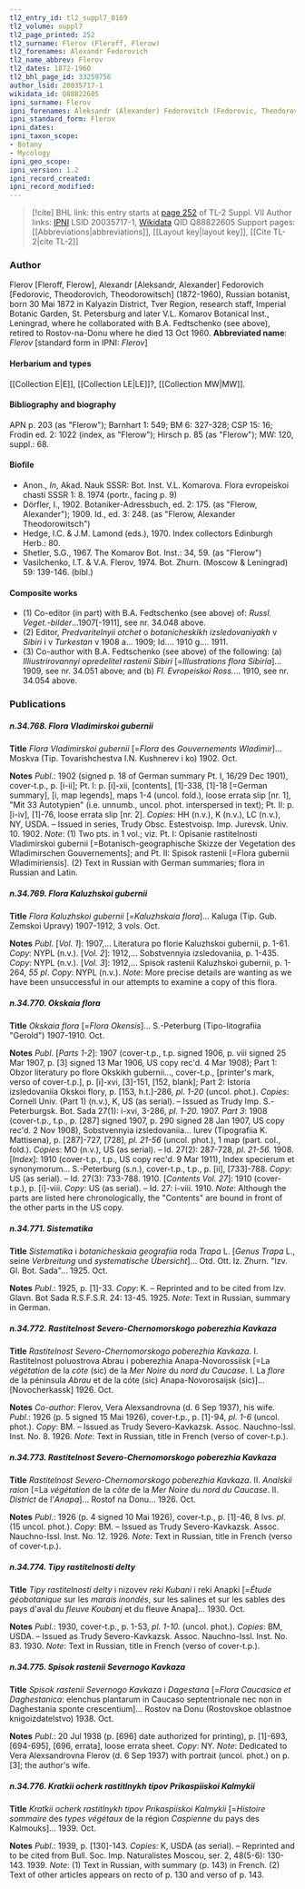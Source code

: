 ```yaml
---
tl2_entry_id: tl2_suppl7_0169
tl2_volume: suppl7
tl2_page_printed: 252
tl2_surname: Flerov (Fleroff, Flerow)
tl2_forenames: Alexandr Fedorovich
tl2_name_abbrev: Flerov
tl2_dates: 1872-1960
tl2_bhl_page_id: 33259756
author_lsid: 20035717-1
wikidata_id: Q88822605
ipni_surname: Flerov
ipni_forenames: Aleksandr (Alexander) Fedorovitch (Fedorovic, Theodorovich, Theodorowitsch)
ipni_standard_form: Flerov
ipni_dates: 
ipni_taxon_scope: 
- Botany
- Mycology
ipni_geo_scope: 
ipni_version: 1.2
ipni_record_created: 
ipni_record_modified:
---
```


> [!cite] BHL link: this entry starts at [page 252](https://www.biodiversitylibrary.org/page/33259756) of TL-2 Suppl. VII
> Author links: [IPNI](https://www.ipni.org/a/20035717-1) LSID 20035717-1, [Wikidata](https://www.wikidata.org/wiki/Q88822605) QID Q88822605
> Support pages: [[Abbreviations|abbreviations]], [[Layout key|layout key]], [[Cite TL-2|cite TL-2]]

### Author

Flerov \[Fleroff, Flerow\], Alexandr \[Aleksandr, Alexander\] Fedorovich \[Fedorovic, Theodorovich, Theodorowitsch\] (1872-1960), Russian botanist, born 30 Mai 1872 in Kalyazin District, Tver Region, research staff, Imperial Botanic Garden, St. Petersburg and later V.L. Komarov Botanical Inst., Leningrad, where he collaborated with B.A. Fedtschenko (see above), retired to Rostov-na-Donu where he died 13 Oct 1960. 
**Abbreviated name**: *Flerov* \[standard form in IPNI: *Flerov*\]

#### Herbarium and types

[[Collection E|E]], [[Collection LE|LE]]?, [[Collection MW|MW]].

#### Bibliography and biography

APN p. 203 (as "Flerow"); Barnhart 1: 549; BM 6: 327-328; CSP 15: 16; Frodin ed. 2: 1022 (index, as "Flerow"); Hirsch p. 85 (as "Flerow"); MW: 120, suppl.: 68.

#### Biofile

- Anon., *In*, Akad. Nauk SSSR: Bot. Inst. V.L. Komarova. Flora evropeiskoi chasti SSSR 1: 8. 1974 (portr., facing p. 9)
- Dörfler, I., 1902. Botaniker-Adressbuch, ed. 2: 175. (as "Flerow, Alexander"); 1909. Id., ed. 3: 248. (as "Flerow, Alexander Theodorowitsch")
- Hedge, I.C. & J.M. Lamond (eds.), 1970. Index collectors Edinburgh Herb.: 80.
- Shetler, S.G., 1967. The Komarov Bot. Inst.: 34, 59. (as "Flerow")
- Vasilchenko, I.T. & V.A. Flerov, 1974. Bot. Zhurn. (Moscow & Leningrad) 59: 139-146. (bibl.)

#### Composite works

- (1) Co-editor (in part) with B.A. Fedtschenko (see above) of: *Russl. Veget.-bilder*...1907\[-1911\], see nr. 34.048 above.
- (2) Editor, *Predvaritelnyii otchet* o *botanicheskikh izsledovaniyakh* v *Sibiri* i v *Turkestan* v 1908 a... 1909; Id.... 1910 g.... 1911.
- (3) Co-author with B.A. Fedtschenko (see above) of the following:
(a) *Illiustrirovannyi opredelitel rastenii Sibiri* \[=*Illustrations flora Sibiria*\]... 1909, see nr. 34.051 above; and
(b) *Fl. Evropeiskoi Ross.*... 1910, see nr. 34.054 above.

### Publications

##### n.34.768. Flora Vladimirskoi gubernii

**Title**
*Flora Vladimirskoi gubernii* \[=*Flora* des *Gouvernements Wladimir*\]... Moskva (Tip. Tovarishchestva I.N. Kushnerev i ko) 1902. Oct.

**Notes**
*Publ*.: 1902 (signed p. 18 of German summary Pt. I, 16/29 Dec 1901), cover-t.p., p. \[i-ii\]; Pt. I: p. \[i\]-xii, \[contents\], \[1\]-338, \[1\]-18 \[=German summary\], \[i, map legends\], maps 1-4 (uncol. fold.), loose errata slip \[nr. 1\], "Mit 33 Autotypien" (i.e. unnumb., uncol. phot. interspersed in text); Pt. II: p. \[i-iv\], \[1\]-76, loose errata slip \[nr. 2\]. *Copies*: HH (n.v.), K (n.v.), LC (n.v.), NY, USDA. – Issued in series, Trudy Obsc. Estestvoisp. Imp. Jurevsk. Univ. 10. 1902.
*Note*: (1) Two pts. in 1 vol.; viz. Pt. I: Opisanie rastitelnosti Vladimirskoi gubernii \[=Botanisch-geographische Skizze der Vegetation des Wladimirschen Gouvernements\]; and Pt. II: Spisok rastenii \[=Flora gubernii Wladimiriensis\]. (2) Text in Russian with German summaries; flora in Russian and Latin.

##### n.34.769. Flora Kaluzhskoi gubernii

**Title**
*Flora Kaluzhskoi gubernii* \[=*Kaluzhskaia flora*\]... Kaluga (Tip. Gub. Zemskoi Upravy) 1907-1912, 3 vols. Oct.

**Notes**
*Publ*. \[*Vol. 1*\]: 1907,... Literatura po florie Kaluzhskoi gubernii, p. 1-61. *Copy*: NYPL (n.v.).
\[*Vol. 2*\]: 1912,... Sobstvennyia izsledovaniia, p. 1-435. *Copy*: NYPL (n.v.).
\[*Vol. 3*\]: 1912,... Spisok rastenii Kaluzhskoi gubernii, p. 1-264, *55 pl*. *Copy*: NYPL (n.v.).
*Note*: More precise details are wanting as we have been unsuccessful in our attempts to examine a copy of this flora.

##### n.34.770. Okskaia flora

**Title**
*Okskaia flora* \[=*Flora Okensis*\]... S.-Peterburg (Tipo-litografiia "Gerold") 1907-1910. Oct.

**Notes**
*Publ*. \[*Parts 1-2*\]: 1907 (cover-t.p., t.p. signed 1906, p. viii signed 25 Mar 1907, p. \[3\] signed 13 Mar 1906, US copy rec'd. 4 Mar 1908); Part 1: Obzor literatury po flore Okskikh gubernii..., cover-t.p., \[printer's mark, verso of cover-t.p.\], p. \[i\]-xvi, \[3\]-151, \[152, blank\]; Part 2: Istoria izsledovaniia Okskoi flory, p. \[153, h.t.\]-286, *pl. 1-20* (uncol. phot.). *Copies*: Cornell Univ. (Part 1) (n.v.), K, US (as serial). – Issued as Trudy Imp. S.-Peterburgsk. Bot. Sada 27(1): i-xvi, 3-286, *pl. 1-20.* 1907.
*Part 3*: 1908 (cover-t.p., t.p., p. \[287\] signed 1907, p. 290 signed 28 Jan 1907, US copy rec'd. 2 Nov 1908), Sobstvennyia izsledovaniia... Iurev (Tipografiia K. Mattisena), p. \[287\]-727, \[728\], *pl. 21-56* (uncol. phot.), 1 map (part. col., fold.). *Copies*: MO (n.v.), US (as serial). – Id. 27(2): 287-728, *pl. 21-56.* 1908.
\[*Index*\]: 1910 (cover-t.p., t.p., US copy rec'd. 9 Mar 1911), Index specierum et synonymorum... S.-Peterburg (s.n.), cover-t.p., t.p., p. \[ii\], \[733\]-788. *Copy*: US (as serial). – Id. 27(3): 733-788. 1910.
\[*Contents Vol. 27*\]: 1910 (cover-t.p.), p. \[i\]-viii. *Copy*: US (as serial). – Id. 27: i-viii. 1910.
*Note*: Although the parts are listed here chronologically, the "Contents" are bound in front of the other parts in the US copy.

##### n.34.771. Sistematika

**Title**
*Sistematika* i *botanicheskaia geografiia* roda *Trapa* L. \[*Genus Trapa* L., seine *Verbreitung* und *systematische Übersicht*\]... Otd. Ott. Iz. Zhurn. "Izv. Gl. Bot. Sada"... 1925. Oct.

**Notes**
*Publ*.: 1925, p. \[1\]-33. *Copy*: K. – Reprinted and to be cited from Izv. Glavn. Bot Sada R.S.F.S.R. 24: 13-45. 1925.
*Note*: Text in Russian, summary in German.

##### n.34.772. Rastitelnost Severo-Chernomorskogo poberezhia Kavkaza

**Title**
*Rastitelnost Severo-Chernomorskogo poberezhia Kavkaza*. I. Rastitelnost poluostrova Abrau i poberezhia Anapa-Novorossiisk \[=La *végétation* de la *cóte* (sic) de la *Mer Noire* du *nord du Caucase*. I. La *flore* de la péninsula *Abrau* et de la cóte (sic) Anapa-Novorosaijsk (sic)\]... \[Novocherkassk\] 1926. Oct.

**Notes**
*Co-author*: Flerov, Vera Alexsandrovna (d. 6 Sep 1937), his wife.
*Publ*.: 1926 (p. 5 signed 15 Mai 1926), cover-t.p., p. \[1\]-94, *pl. 1-6* (uncol. phot.). *Copy*: BM. – Issued as Trudy Severo-Kavkazsk. Assoc. Nauchno-Issl. Inst. No. 8. 1926.
*Note*: Text in Russian, title in French (verso of cover-t.p.).

##### n.34.773. Rastitelnost Severo-Chernomorskogo poberezhia Kavkaza

**Title**
*Rastitelnost Severo-Chernomorskogo poberezhia Kavkaza*. II. *Analskii raion* \[=La *végétation* de la *côte* de la *Mer Noire* du *nord du Caucase*. II. *District* de l'*Anapa*\]... Rostof na Donu... 1926. Oct.

**Notes**
*Publ*.: 1926 (p. 4 signed 10 Mai 1926), cover-t.p., p. \[1\]-46, 8 lvs. *pl*. (15 uncol. phot.).
*Copy*: BM. – Issued as Trudy Severo-Kavkazsk. Assoc. Nauchno-Issl. Inst. No. 12. 1926.
*Note*: Text in Russian, title in French (verso of cover-t.p.).

##### n.34.774. Tipy rastitelnosti delty

**Title**
*Tipy rastitelnosti delty* i nizovev *reki Kubani* i reki Anapki \[=*Étude géobotanique* sur les *marais inondés*, sur les salines et sur les sables des pays d'aval du *fleuve Koubanj* et du fleuve Anapa\]... 1930. Oct.

**Notes**
*Publ*.: 1930, cover-t.p., p. 1-53, *pl. 1-10.* (uncol. phot.). *Copies*: BM, USDA. – Issued as Trudy Severo-Kavkazsk. Assoc. Nauchno-Issl. Inst. No. 83. 1930.
*Note*: Text in Russian, title in French (verso of cover-t.p.).

##### n.34.775. Spisok rastenii Severnogo Kavkaza

**Title**
*Spisok rastenii Severnogo Kavkaza* i *Dagestana* \[=*Flora Caucasica et Daghestanica*: elenchus plantarum in Caucaso septentrionale nec non in Daghestania sponte crescentium\]... Rostov na Donu (Rostovskoe oblastnoe knigoizdatelstvo) 1938. Oct.

**Notes**
*Publ*.: 20 Jul 1938 (p. \[696\] date authorized for printing), p. \[1\]-693, \[694-695\], \[696, errata\], loose errata sheet. *Copy*: NY.
*Note*: Dedicated to Vera Alexsandrovna Flerov (d. 6 Sep 1937) with portrait (uncol. phot.) on p. \[3\]; the author's wife.

##### n.34.776. Kratkii ocherk rastitlnykh tipov Prikaspiiskoi Kalmykii

**Title**
*Kratkii ocherk rastitlnykh tipov Prikaspiiskoi Kalmykii* \[=*Histoire sommaire* des *types végétaux* de la région *Caspienne* du pays des Kalmouks\]... 1939. Oct.

**Notes**
*Publ*.: 1939, p. \[130\]-143. *Copies*: K, USDA (as serial). – Reprinted and to be cited from Bull. Soc. Imp. Naturalistes Moscou, ser. 2, 48(5-6): 130-143. 1939.
*Note*: (1) Text in Russian, with summary (p. 143) in French. (2) Text of other articles appears on recto of p. 130 and verso of p. 143.

